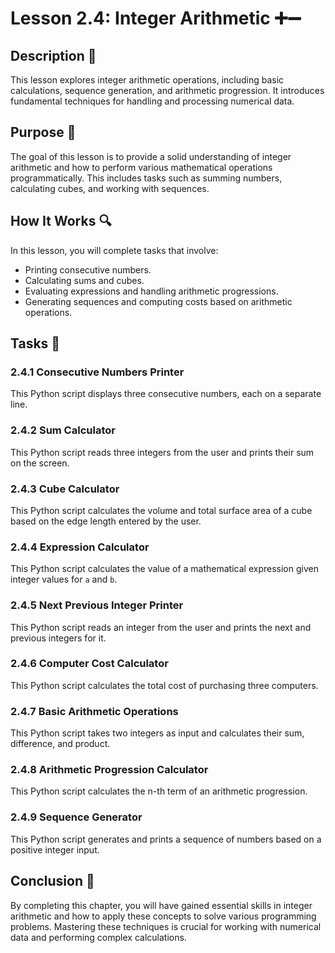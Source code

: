 # Lesson 2.4: Integer Arithmetic ➕➖

## Description 📝
This lesson explores integer arithmetic operations, including basic calculations, sequence generation, and arithmetic progression.
It introduces fundamental techniques for handling and processing numerical data.

## Purpose 🎯
The goal of this lesson is to provide a solid understanding of integer arithmetic and how to perform various mathematical operations programmatically.
This includes tasks such as summing numbers, calculating cubes, and working with sequences.

## How It Works 🔍
In this lesson, you will complete tasks that involve:
- Printing consecutive numbers.
- Calculating sums and cubes.
- Evaluating expressions and handling arithmetic progressions.
- Generating sequences and computing costs based on arithmetic operations.

## Tasks 📜

### 2.4.1 Consecutive Numbers Printer
This Python script displays three consecutive numbers, each on a separate line.

### 2.4.2 Sum Calculator
This Python script reads three integers from the user and prints their sum on the screen.

### 2.4.3 Cube Calculator
This Python script calculates the volume and total surface area of a cube based on the edge length entered by the user.

### 2.4.4 Expression Calculator
This Python script calculates the value of a mathematical expression given integer values for `a` and `b`.

### 2.4.5 Next Previous Integer Printer
This Python script reads an integer from the user and prints the next and previous integers for it.

### 2.4.6 Computer Cost Calculator
This Python script calculates the total cost of purchasing three computers.

### 2.4.7 Basic Arithmetic Operations
This Python script takes two integers as input and calculates their sum, difference, and product.

### 2.4.8 Arithmetic Progression Calculator
This Python script calculates the n-th term of an arithmetic progression.

### 2.4.9 Sequence Generator
This Python script generates and prints a sequence of numbers based on a positive integer input.

## Conclusion 🚀
By completing this chapter, you will have gained essential skills in integer arithmetic and how to apply these concepts to solve various programming problems.
Mastering these techniques is crucial for working with numerical data and performing complex calculations.